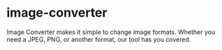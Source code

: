 # image-converter
Image Converter makes it simple to change image formats. Whether you need a JPEG, PNG, or another format, our tool has you covered.
